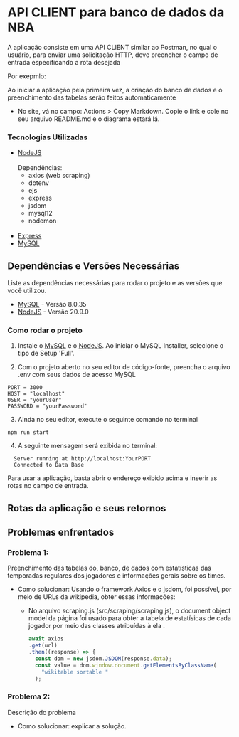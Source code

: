 # API CLIENT para banco de dados da NBA

A aplicação consiste em uma API CLIENT similar ao Postman, no qual o usuário, para enviar uma solicitação HTTP, deve preencher o campo de entrada especificando a rota desejada

Por exepmlo: 



Ao iniciar a aplicação pela primeira vez, a criação do banco de dados e o preenchimento das tabelas serão feitos automaticamente 

- No site, vá no campo: Actions > Copy Markdown. Copie o link e cole no seu arquivo README.md e o diagrama estará lá.


### Tecnologias Utilizadas

* [NodeJS](https://nodejs.org/en)
  </br></br>
  Dependências:
    - axios (web scraping)
    - dotenv
    - ejs
    - express
    - jsdom
    - mysql12
    - nodemon
  </br>
* [Express](https://expressjs.com/pt-br/)
* [MySQL](https://dev.mysql.com/downloads/installer/)

## Dependências e Versões Necessárias

Liste as dependências necessárias para rodar o projeto e as versões que você utilizou.

* [MySQL](https://dev.mysql.com/downloads/installer/) - Versão 8.0.35
* [NodeJS](https://nodejs.org/en) - Versão 20.9.0

### Como rodar o projeto

1. Instale o [MySQL](https://dev.mysql.com/downloads/installer/) e o [NodeJS](https://nodejs.org/en/download). Ao iniciar o MySQL Installer, selecione o tipo de Setup 'Full'.

2. Com o projeto aberto no seu editor de código-fonte,  preencha o arquivo .env com seus dados de acesso MySQL
```dosini
PORT = 3000
HOST = "localhost"
USER = "yourUser"
PASSWORD = "yourPassword"
```

3. Ainda no seu editor, execute o seguinte comando no terminal

```
npm run start
```

4. A seguinte mensagem será exibida no terminal:

```
  Server running at http://localhost:YourPORT
  Connected to Data Base
```
Para usar a aplicação, basta abrir o endereço exibido acima e inserir as rotas no campo de entrada.
   


## Rotas da aplicação e seus retornos





## Problemas enfrentados

### Problema 1:
Preenchimento das tabelas do, banco, de dados com estatísticas das temporadas regulares dos jogadores e informações gerais sobre os times.
* Como solucionar:
  Usando o framework Axios e o jsdom, foi possível, por meio de URLs da wikipedia, obter essas informações:
  - No arquivo scraping.js (src/scraping/scraping.js), o document object model da página foi usado para obter a tabela de estatísicas de cada jogador
    por meio das classes atribuídas à ela .

    
    ```js
    await axios
    .get(url)
    .then((response) => {
      const dom = new jsdom.JSDOM(response.data);
      const value = dom.window.document.getElementsByClassName(
        "wikitable sortable "
      );
    ```
  

### Problema 2:
Descrição do problema
* Como solucionar: explicar a solução.





